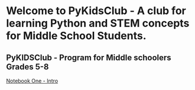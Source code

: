 
# Welcome to PyKidsClub - A club for learning Python and STEM concepts for Middle School Students.
## PyKIDSClub - Program for Middle schoolers Grades 5-8



[Notebook One - Intro](https://github.com/pykidsclub/hello-world/blob/master/My%20First%20Notebook%20App%20-%20SWAROOP%20YALLA.ipynb)

